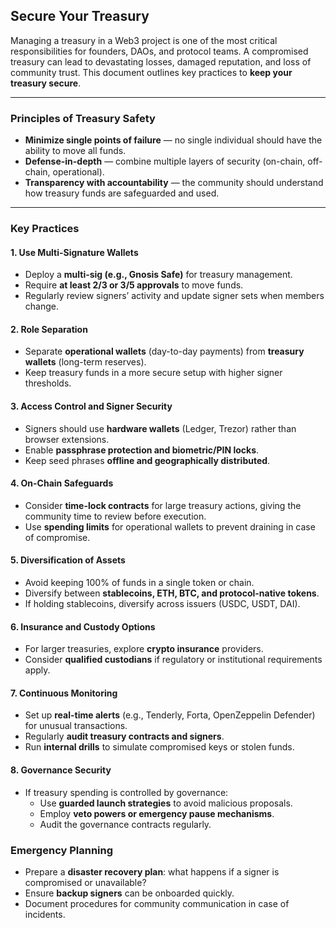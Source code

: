 ## Secure Your Treasury

Managing a treasury in a Web3 project is one of the most critical responsibilities for founders, DAOs, and protocol teams. A compromised treasury can lead to devastating losses, damaged reputation, and loss of community trust. This document outlines key practices to **keep your treasury secure**.

---

### Principles of Treasury Safety

- **Minimize single points of failure** — no single individual should have the ability to move all funds.  
- **Defense-in-depth** — combine multiple layers of security (on-chain, off-chain, operational).  
- **Transparency with accountability** — the community should understand how treasury funds are safeguarded and used.  

---

### Key Practices

#### 1. Use Multi-Signature Wallets
- Deploy a **multi-sig (e.g., Gnosis Safe)** for treasury management.  
- Require **at least 2/3 or 3/5 approvals** to move funds.  
- Regularly review signers’ activity and update signer sets when members change.  

#### 2. Role Separation
- Separate **operational wallets** (day-to-day payments) from **treasury wallets** (long-term reserves).  
- Keep treasury funds in a more secure setup with higher signer thresholds.  

#### 3. Access Control and Signer Security
- Signers should use **hardware wallets** (Ledger, Trezor) rather than browser extensions.  
- Enable **passphrase protection and biometric/PIN locks**.  
- Keep seed phrases **offline and geographically distributed**.  

#### 4. On-Chain Safeguards
- Consider **time-lock contracts** for large treasury actions, giving the community time to review before execution.  
- Use **spending limits** for operational wallets to prevent draining in case of compromise.  

#### 5. Diversification of Assets
- Avoid keeping 100% of funds in a single token or chain.  
- Diversify between **stablecoins, ETH, BTC, and protocol-native tokens**.  
- If holding stablecoins, diversify across issuers (USDC, USDT, DAI).  

#### 6. Insurance and Custody Options
- For larger treasuries, explore **crypto insurance** providers.  
- Consider **qualified custodians** if regulatory or institutional requirements apply.  

#### 7. Continuous Monitoring
- Set up **real-time alerts** (e.g., Tenderly, Forta, OpenZeppelin Defender) for unusual transactions.  
- Regularly **audit treasury contracts and signers**.  
- Run **internal drills** to simulate compromised keys or stolen funds.  

#### 8. Governance Security
- If treasury spending is controlled by governance:
  - Use **guarded launch strategies** to avoid malicious proposals.  
  - Employ **veto powers or emergency pause mechanisms**.  
  - Audit the governance contracts regularly.  


### Emergency Planning
- Prepare a **disaster recovery plan**: what happens if a signer is compromised or unavailable?
- Ensure **backup signers** can be onboarded quickly.
- Document procedures for community communication in case of incidents.